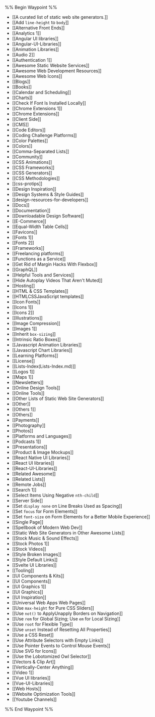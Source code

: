 %% Begin Waypoint %%
- [[A curated list of static web site generators.]]
- [[Add `line-height` to `body`]]
- [[Alternative Front Ends]]
- [[Analytics 1]]
- [[Angular UI libraries]]
- [[Angular-UI-Libraries]]
- [[Animation Libraries]]
- [[Audio 2]]
- [[Authentication 1]]
- [[Awesome Static Website Services]]
- [[Awesome Web Development Resources]]
- [[Awesome Web Icons]]
- [[Blogs]]
- [[Books]]
- [[Calendar and Scheduling]]
- [[Charts]]
- [[Check If Font Is Installed Locally]]
- [[Chrome Extensions 1]]
- [[Chrome Extensions]]
- [[Client Side]]
- [[CMS]]
- [[Code Editors]]
- [[Coding Challenge Platforms]]
- [[Color Palettes]]
- [[Colors]]
- [[Comma-Separated Lists]]
- [[Community]]
- [[CSS Animations]]
- [[CSS Frameworks]]
- [[CSS Generators]]
- [[CSS Methodologies]]
- [[css-protips]]
- [[Design Inspiration]]
- [[Design Systems & Style Guides]]
- [[design-resources-for-developers]]
- [[Docs]]
- [[Documentation]]
- [[Downloadable Design Software]]
- [[E-Commerce]]
- [[Equal-Width Table Cells]]
- [[Favicons]]
- [[Fonts 1]]
- [[Fonts 2]]
- [[Frameworks]]
- [[Freelancing platforms]]
- [[Functions as a Service]]
- [[Get Rid of Margin Hacks With Flexbox]]
- [[GraphQL]]
- [[Helpful Tools and Services]]
- [[Hide Autoplay Videos That Aren't Muted]]
- [[Hosting]]
- [[HTML & CSS Templates]]
- [[HTMLCSSJavaScript templates]]
- [[Icon Fonts]]
- [[Icons 1]]
- [[Icons 2]]
- [[Illustrations]]
- [[Image Compression]]
- [[Images 1]]
- [[Inherit `box-sizing`]]
- [[Intrinsic Ratio Boxes]]
- [[Javascript Animation Libraries]]
- [[Javascript Chart Libraries]]
- [[Learning Platforms]]
- [[License]]
- [[Lists-Index(Lists-Index.md)]]
- [[Logos 1]]
- [[Maps 1]]
- [[Newsletters]]
- [[Online Design Tools]]
- [[Online Tools]]
- [[Other Lists of Static Web Site Generators]]
- [[Other]]
- [[Others 1]]
- [[Others]]
- [[Payments]]
- [[Photography]]
- [[Photos]]
- [[Platforms and Languages]]
- [[Podcasts 1]]
- [[Presentations]]
- [[Product & Image Mockups]]
- [[React Native UI Libraries]]
- [[React UI libraries]]
- [[React-UI-Libraries]]
- [[Related Awesome]]
- [[Related Lists]]
- [[Remote Jobs]]
- [[Search 1]]
- [[Select Items Using Negative `nth-child`]]
- [[Server Side]]
- [[Set `display none` on Line Breaks Used as Spacing]]
- [[Set `focus` for Form Elements]]
- [[Set `font-size` on Form Elements for a Better Mobile Experience]]
- [[Single Page]]
- [[Spellbook of Modern Web Dev]]
- [[Static Web Site Generators in Other Awesome Lists]]
- [[Stock Music & Sound Effects]]
- [[Stock Photos 1]]
- [[Stock Videos]]
- [[Style Broken Images]]
- [[Style Default Links]]
- [[Svelte UI Libraries]]
- [[Tooling]]
- [[UI Components & Kits]]
- [[UI Components]]
- [[UI Graphics 1]]
- [[UI Graphics]]
- [[UI Inspiration]]
- [[Universal Web Apps  Web Pages]]
- [[Use `max-height` for Pure CSS Sliders]]
- [[Use `not()` to ApplyUnapply Borders on Navigation]]
- [[Use `rem` for Global Sizing; Use `em` for Local Sizing]]
- [[Use `root` for Flexible Type]]
- [[Use `unset` Instead of Resetting All Properties]]
- [[Use a CSS Reset]]
- [[Use Attribute Selectors with Empty Links]]
- [[Use Pointer Events to Control Mouse Events]]
- [[Use SVG for Icons]]
- [[Use the Lobotomized Owl Selector]]
- [[Vectors & Clip Art]]
- [[Vertically-Center Anything]]
- [[Video 1]]
- [[Vue UI libraries]]
- [[Vue-UI-Libraries]]
- [[Web Hosts]]
- [[Website Optimization Tools]]
- [[Youtube Channels]]

%% End Waypoint %%

